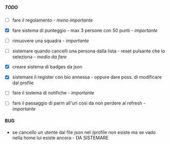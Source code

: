 ##### TODO

 - [ ] fare il regolamento - _meno importante_
 - [x] fare sistema di punteggio - max 3 persone con 50 punti - _importante_
 - [ ] rimuovere una squadra - _importante_
 - [ ] sistemare quando cancelli una persona dalla lista - reset pulsante che lo seleziona - _medio da fare_
 - [x] creare sistema di badges da json 
 - [x] sistemare il register con bio annessa - oppure dare poss. di modificare dal profile
 - [ ] fare il sistema di notifiche - _importante_
 - [ ] fare il passaggio di parm all'url cosi da non perdere al refresh - _importante_


#### BUG
- se cancello un utente dal file json nel /profile non esiste ma se vado nella home lui esiste ancora - DA SISTEMARE
